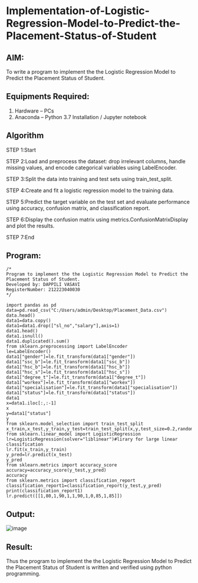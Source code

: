 # Implementation-of-Logistic-Regression-Model-to-Predict-the-Placement-Status-of-Student

## AIM:
To write a program to implement the the Logistic Regression Model to Predict the Placement Status of Student.

## Equipments Required:
1. Hardware – PCs
2. Anaconda – Python 3.7 Installation / Jupyter notebook 

## Algorithm
STEP 1:Start

STEP 2:Load and preprocess the dataset: drop irrelevant columns, handle missing values, and encode categorical variables using LabelEncoder.

STEP 3:Split the data into training and test sets using train_test_split.

STEP 4:Create and fit a logistic regression model to the training data.

STEP 5:Predict the target variable on the test set and evaluate performance using accuracy, confusion matrix, and classification report.

STEP 6:Display the confusion matrix using metrics.ConfusionMatrixDisplay and plot the results.

STEP 7:End
## Program:
```
/*
Program to implement the the Logistic Regression Model to Predict the Placement Status of Student.
Developed by: DAPPILI VASAVI
RegisterNumber: 212223040030
*/
```
```
import pandas as pd
data=pd.read_csv("C:/Users/admin/Desktop/Placement_Data.csv")
data.head()
data1=data.copy()
data1=data1.drop(["sl_no","salary"],axis=1)
data1.head()
data1.isnull()
data1.duplicated().sum()
from sklearn.preprocessing import LabelEncoder
le=LabelEncoder()
data1["gender"]=le.fit_transform(data1["gender"])
data1["ssc_b"]=le.fit_transform(data1["ssc_b"])
data1["hsc_b"]=le.fit_transform(data1["hsc_b"])
data1["hsc_s"]=le.fit_transform(data1["hsc_s"])
data1["degree_t"]=le.fit_transform(data1["degree_t"])
data1["workex"]=le.fit_transform(data1["workex"])
data1["specialisation"]=le.fit_transform(data1["specialisation"])
data1["status"]=le.fit_transform(data1["status"])
data1
x=data1.iloc[:,:-1]
x
y=data1["status"]
y
from sklearn.model_selection import train_test_split
x_train,x_test,y_train,y_test=train_test_split(x,y,test_size=0.2,random_state=0)
from sklearn.linear_model import LogisticRegression
lr=LogisticRegression(solver="liblinear")#lirary for large linear classification
lr.fit(x_train,y_train)
y_pred=lr.predict(x_test)
y_pred
from sklearn.metrics import accuracy_score
accuracy=accuracy_score(y_test,y_pred)
accuracy
from sklearn.metrics import classification_report
classification_report1=classification_report(y_test,y_pred)
print(classification_report1)
lr.predict([[1,80,1,90,1,1,90,1,0,85,1,85]])
```

## Output:
![image](https://github.com/user-attachments/assets/7f62457c-89bf-4aa6-8113-fb211c3bdbac)

## Result:
Thus the program to implement the the Logistic Regression Model to Predict the Placement Status of Student is written and verified using python programming.
